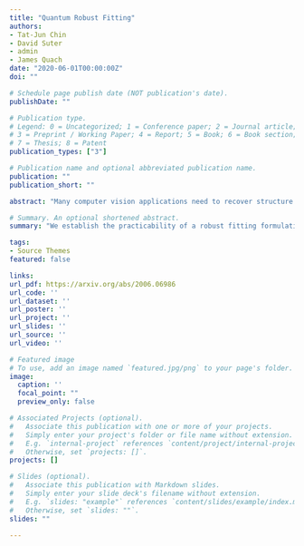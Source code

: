 ```yaml
---
title: "Quantum Robust Fitting"
authors:
- Tat-Jun Chin
- David Suter
- admin
- James Quach
date: "2020-06-01T00:00:00Z"
doi: ""

# Schedule page publish date (NOT publication's date).
publishDate: ""

# Publication type.
# Legend: 0 = Uncategorized; 1 = Conference paper; 2 = Journal article;
# 3 = Preprint / Working Paper; 4 = Report; 5 = Book; 6 = Book section;
# 7 = Thesis; 8 = Patent
publication_types: ["3"]

# Publication name and optional abbreviated publication name.
publication: ""
publication_short: ""

abstract: "Many computer vision applications need to recover structure from imperfect measurements of the real world. The task is often solved by robustly fitting a geometric model onto noisy and outlier-contaminated data. However, recent theoretical analyses indicate that many commonly used formulations of robust fitting in computer vision are not amenable to tractable solution and approximation. In this paper, we explore the usage of quantum computers for robust fitting. To do so, we examine and establish the practical usefulness of a robust fitting formulation inspired by Fourier analysis of Boolean functions. We then investigate a quantum algorithm to solve the formulation and analyse the computational speed-up possible over the classical algorithm. Our work thus proposes one of the first quantum treatments of robust fitting for computer vision."

# Summary. An optional shortened abstract.
summary: "We establish the practicability of a robust fitting formulation inspired by Fourier Analysis of Boolean functions and investigate a quantum algorithm to solve the formulation."

tags:
- Source Themes
featured: false

links:
url_pdf: https://arxiv.org/abs/2006.06986
url_code: ''
url_dataset: ''
url_poster: ''
url_project: ''
url_slides: ''
url_source: ''
url_video: ''

# Featured image
# To use, add an image named `featured.jpg/png` to your page's folder. 
image:
  caption: ''
  focal_point: ""
  preview_only: false

# Associated Projects (optional).
#   Associate this publication with one or more of your projects.
#   Simply enter your project's folder or file name without extension.
#   E.g. `internal-project` references `content/project/internal-project/index.md`.
#   Otherwise, set `projects: []`.
projects: []

# Slides (optional).
#   Associate this publication with Markdown slides.
#   Simply enter your slide deck's filename without extension.
#   E.g. `slides: "example"` references `content/slides/example/index.md`.
#   Otherwise, set `slides: ""`.
slides: ""

---
```


